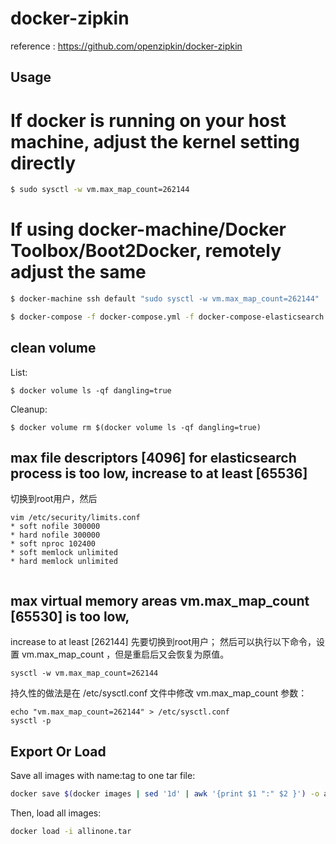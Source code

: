 # docker-zipkin
reference :
https://github.com/openzipkin/docker-zipkin


## Usage


# If docker is running on your host machine, adjust the kernel setting directly
```bash
$ sudo sysctl -w vm.max_map_count=262144
```
# If using docker-machine/Docker Toolbox/Boot2Docker, remotely adjust the same

```bash
$ docker-machine ssh default "sudo sysctl -w vm.max_map_count=262144"
```

```bash
$ docker-compose -f docker-compose.yml -f docker-compose-elasticsearch.yml up
```

## clean volume 
List:
```
$ docker volume ls -qf dangling=true
```

Cleanup:
```
$ docker volume rm $(docker volume ls -qf dangling=true)
```


## max file descriptors [4096] for elasticsearch process is too low, increase to at least [65536]
切换到root用户，然后
```
vim /etc/security/limits.conf
* soft nofile 300000
* hard nofile 300000
* soft nproc 102400
* soft memlock unlimited
* hard memlock unlimited
 
```



## max virtual memory areas vm.max_map_count [65530] is too low, 

increase to at least [262144]
先要切换到root用户；
然后可以执行以下命令，设置 vm.max_map_count ，但是重启后又会恢复为原值。

```
sysctl -w vm.max_map_count=262144
```

持久性的做法是在 /etc/sysctl.conf 文件中修改 vm.max_map_count 参数：
```
echo "vm.max_map_count=262144" > /etc/sysctl.conf
sysctl -p
```

## Export Or Load

Save all images with name:tag to one tar file:

```bash
docker save $(docker images | sed '1d' | awk '{print $1 ":" $2 }') -o allinone.tar
```

Then, load all images:

```bash
docker load -i allinone.tar
```
